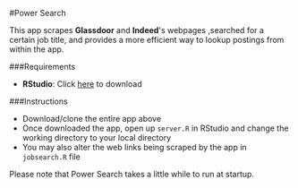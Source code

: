 #Power Search

This app scrapes **Glassdoor** and **Indeed**'s webpages ,searched for a certain job title, and provides a more efficient way to lookup postings from within the app.

###Requirements
* **RStudio**: Click [here](http://www.rstudio.com/products/rstudio/download/) to download

###Instructions
* Download/clone the entire app above 
* Once downloaded the app, open up `server.R` in RStudio and change the working directory to your local directory
* You may also alter the web links being scraped by the app in `jobsearch.R` file

Please note that Power Search takes a little while to run at startup.

